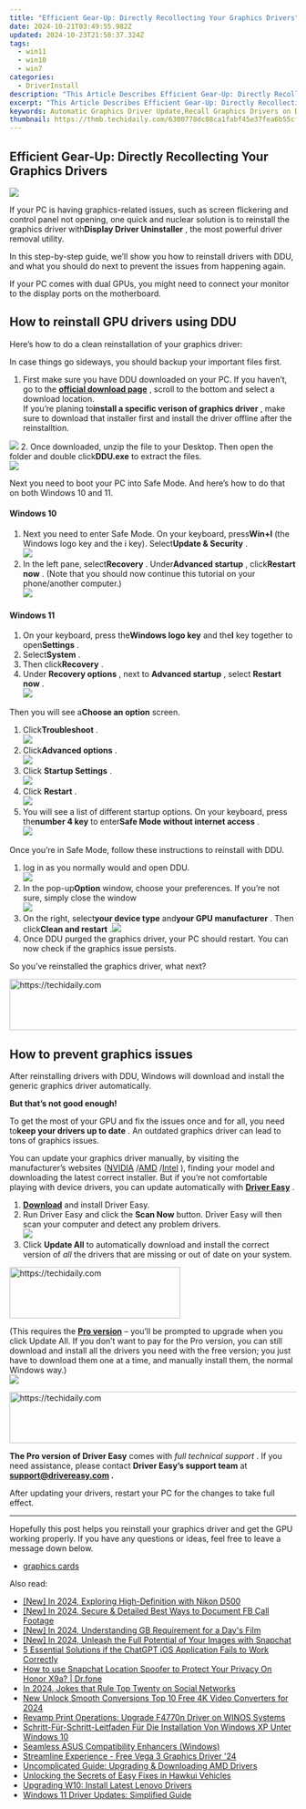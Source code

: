 ```yaml
---
title: "Efficient Gear-Up: Directly Recollecting Your Graphics Drivers"
date: 2024-10-21T03:49:55.982Z
updated: 2024-10-23T21:58:37.324Z
tags:
  - win11
  - win10
  - win7
categories:
  - DriverInstall
description: "This Article Describes Efficient Gear-Up: Directly Recollecting Your Graphics Drivers"
excerpt: "This Article Describes Efficient Gear-Up: Directly Recollecting Your Graphics Drivers"
keywords: Automatic Graphics Driver Update,Recall Graphics Drivers on Demand,Enhanced Performance Through Driver Refresh,Instant Graphics Drivers Reinstallation,Graphics Driver Recall Tool,Streamline Graphics Update Process,Optimize System with Direct Driver Reinstallation
thumbnail: https://thmb.techidaily.com/6300778dc08ca1fabf45e37fea6b55cfeffea9a7ede93b82142ae1fd2f19eff3.jpg
---
```


## Efficient Gear-Up: Directly Recollecting Your Graphics Drivers

![](https://images.drivereasy.com/wp-content/uploads/2021/11/ddu-featured.jpg)

 If your PC is having graphics-related issues, such as screen flickering and control panel not opening, one quick and nuclear solution is to reinstall the graphics driver with**Display Driver Uninstaller** , the most powerful driver removal utility.

 In this step-by-step guide, we’ll show you how to reinstall drivers with DDU, and what you should do next to prevent the issues from happening again.

 If your PC comes with dual GPUs, you might need to connect your monitor to the display ports on the motherboard.

## How to reinstall GPU drivers using DDU

Here’s how to do a clean reinstallation of your graphics driver:

 In case things go sideways, you should backup your important files first.

1. First make sure you have DDU downloaded on your PC. If you haven’t, go to the **[official download page](https://www.guru3d.com/files-details/display-driver-uninstaller-download.html)**  , scroll to the bottom and select a download location.  
 If you’re planing to**install a specific verison of graphics driver** , make sure to download that installer first and install the driver offline after the reinstalltion.  

![](https://images.drivereasy.com/wp-content/uploads/2021/11/ddu-1.jpg)
2. Once downloaded, unzip the file to your Desktop. Then open the folder and double click**DDU.exe** to extract the files.  
![](https://images.drivereasy.com/wp-content/uploads/2021/11/ddu-2.jpg)

 Next you need to boot your PC into Safe Mode. And here’s how to do that on both Windows 10 and 11.

#### Windows 10

1. Next you need to enter Safe Mode. On your keyboard, press**Win+I** (the Windows logo key and the i key). Select**Update & Security** .  
![](https://images.drivereasy.com/wp-content/uploads/2021/08/updates-security.jpg)
2. In the left pane, select**Recovery** . Under**Advanced startup** , click**Restart now** . (Note that you should now continue this tutorial on your phone/another computer.)  
![](https://images.drivereasy.com/wp-content/uploads/2019/11/restart-now-1-1.jpg)

#### Windows 11

1. On your keyboard, press the**Windows logo key** and the**I** key together to open**Settings** .
2. Select**System** .
3. Then click**Recovery** .
4. Under **Recovery options** , next to **Advanced startup** , select **Restart now** .  
![](https://www.drivereasy.com/wp-content/uploads/2021/11/windows-11-advanced-restart-now.jpg)

 Then you will see a**Choose an option** screen.

1. Click**Troubleshoot** .  
![](https://images.drivereasy.com/wp-content/uploads/2019/12/troubleshoot-2.jpg)
2. Click**Advanced options** .  
![](https://images.drivereasy.com/wp-content/uploads/2016/03/troubleshoot-screen.jpg)
3. Click **Startup Settings** .  
![](https://images.drivereasy.com/wp-content/uploads/2018/08/Startup-settings.jpg)
4. Click **Restart** .  
![](https://images.drivereasy.com/wp-content/uploads/2018/08/restart-1.jpg)
5. You will see a list of different startup options. On your keyboard, press the**number 4 key** to enter**Safe Mode without internet access** .  
![](https://images.drivereasy.com/wp-content/uploads/2021/11/safe-mode-startup-settings.jpg)

 Once you’re in Safe Mode, follow these instructions to reinstall with DDU.

1. log in as you normally would and open DDU.  
![](https://images.drivereasy.com/wp-content/uploads/2021/11/ddu-3.jpg)
2. In the pop-up**Option** window, choose your preferences. If you’re not sure, simply close the window  
![](https://images.drivereasy.com/wp-content/uploads/2021/11/ddu-option.jpg)
3. On the right, select**your device type** and**your GPU manufacturer** . Then click**Clean and restart** .![](https://images.drivereasy.com/wp-content/uploads/2021/11/ddu-4.jpg)
4. Once DDU purged the graphics driver, your PC should restart. You can now check if the graphics issue persists.

So you’ve reinstalled the graphics driver, what next?

<!-- affiliate ads begin -->
<a href="https://aligracehair.sjv.io/c/5597632/1997662/19272" target="_top" id="1997662">
  <img src="//a.impactradius-go.com/display-ad/19272-1997662" border="0" alt="https://techidaily.com" width="728" height="90"/>
</a>
<img height="0" width="0" src="https://aligracehair.sjv.io/i/5597632/1997662/19272" style="position:absolute;visibility:hidden;" border="0" />
<!-- affiliate ads end -->

## How to prevent graphics issues

 After reinstalling drivers with DDU, Windows will download and install the generic graphics driver automatically.

**But that’s not good enough!**

 To get the most of your GPU and fix the issues once and for all, you need to**keep your drivers up to date** . An outdated graphics driver can lead to tons of graphics issues.

 You can update your graphics driver manually, by visiting the manufacturer’s websites ([NVIDIA](https://tools.techidaily.com/drivereasy/download/) /[AMD](https://www.amd.com/en/support) /[Intel](https://www.intel.com/content/www/us/en/support/products/80939/graphics.html) ), finding your model and downloading the latest correct installer. But if you’re not comfortable playing with device drivers, you can update automatically with **[Driver Easy](https://tools.techidaily.com/drivereasy/download/)**  .

1. **[Download](https://tools.techidaily.com/drivereasy/download/)**  and install Driver Easy.
2. Run Driver Easy and click the **Scan Now** button. Driver Easy will then scan your computer and detect any problem drivers.  
![](https://images.drivereasy.com/wp-content/uploads/2021/09/scan-now.jpg)
3. Click **Update All** to automatically download and install the correct version of _all_ the drivers that are missing or out of date on your system.  

<!-- affiliate ads begin -->
<a href="https://aligracehair.sjv.io/c/5597632/2012415/19272" target="_top" id="2012415">
  <img src="//a.impactradius-go.com/display-ad/19272-2012415" border="0" alt="https://techidaily.com" width="300" height="90"/>
</a>
<img height="0" width="0" src="https://aligracehair.sjv.io/i/5597632/2012415/19272" style="position:absolute;visibility:hidden;" border="0" />
<!-- affiliate ads end -->

 (This requires the **[Pro version](https://tools.techidaily.com/drivereasy/download/)**  – you’ll be prompted to upgrade when you click Update All. If you don’t want to pay for the Pro version, you can still download and install all the drivers you need with the free version; you just have to download them one at a time, and manually install them, the normal Windows way.)  
![](https://images.drivereasy.com/wp-content/uploads/2021/04/de-2060-super-update.jpg)

<!-- affiliate ads begin -->
<a href="https://electronicx.pxf.io/c/5597632/1167086/14483" target="_top" id="1167086">
  <img src="//a.impactradius-go.com/display-ad/14483-1167086" border="0" alt="https://techidaily.com" width="728" height="90"/>
</a>
<img height="0" width="0" src="https://electronicx.pxf.io/i/5597632/1167086/14483" style="position:absolute;visibility:hidden;" border="0" />
<!-- affiliate ads end -->

**The Pro version of Driver Easy** comes with _full technical support_ . If you need assistance, please contact **Driver Easy’s support team** at **[support@drivereasy.com](mailto:support@drivereasy.com) .**

 After updating your drivers, restart your PC for the changes to take full effect.

---

 Hopefully this post helps you reinstall your graphics driver and get the GPU working properly. If you have any questions or ideas, feel free to leave a message down below.

* [graphics cards](https://tools.techidaily.com/drivereasy/download/)

<ins class="adsbygoogle"
     style="display:block"
     data-ad-format="autorelaxed"
     data-ad-client="ca-pub-7571918770474297"
     data-ad-slot="1223367746"></ins>

<ins class="adsbygoogle"
     style="display:block"
     data-ad-client="ca-pub-7571918770474297"
     data-ad-slot="8358498916"
     data-ad-format="auto"
     data-full-width-responsive="true"></ins>

<span class="atpl-alsoreadstyle">Also read:</span>
<div><ul>
<li><a href="https://fox-info.techidaily.com/new-in-2024-exploring-high-definition-with-nikon-d500/"><u>[New] In 2024, Exploring High-Definition with Nikon D500</u></a></li>
<li><a href="https://facebook-videos.techidaily.com/new-in-2024-secure-and-detailed-best-ways-to-document-fb-call-footage/"><u>[New] In 2024, Secure & Detailed Best Ways to Document FB Call Footage</u></a></li>
<li><a href="https://article-knowledge.techidaily.com/new-in-2024-understanding-gb-requirement-for-a-days-film/"><u>[New] In 2024, Understanding GB Requirement for a Day's Film</u></a></li>
<li><a href="https://snapchat-videos.techidaily.com/new-in-2024-unleash-the-full-potential-of-your-images-with-snapchat/"><u>[New] In 2024, Unleash the Full Potential of Your Images with Snapchat</u></a></li>
<li><a href="https://fox-that.techidaily.com/5-essential-solutions-if-the-chatgpt-ios-application-fails-to-work-correctly/"><u>5 Essential Solutions if the ChatGPT iOS Application Fails to Work Correctly</u></a></li>
<li><a href="https://change-location.techidaily.com/how-to-use-snapchat-location-spoofer-to-protect-your-privacy-on-honor-x9a-drfone-by-drfone-virtual-android/"><u>How to use Snapchat Location Spoofer to Protect Your Privacy On Honor X9a? | Dr.fone</u></a></li>
<li><a href="https://twitter-videos.techidaily.com/in-2024-jokes-that-rule-top-twenty-on-social-networks/"><u>In 2024, Jokes that Rule Top Twenty on Social Networks</u></a></li>
<li><a href="https://video-creation-software.techidaily.com/new-unlock-smooth-conversions-top-10-free-4k-video-converters-for-2024/"><u>New Unlock Smooth Conversions Top 10 Free 4K Video Converters for 2024</u></a></li>
<li><a href="https://driver-install.techidaily.com/revamp-print-operations-upgrade-f4770n-driver-on-winos-systems/"><u>Revamp Print Operations: Upgrade F4770n Driver on WINOS Systems</u></a></li>
<li><a href="https://win-popular.techidaily.com/schritt-fur-schritt-leitfaden-fur-die-installation-von-windows-xp-unter-windows-10/"><u>Schritt-Für-Schritt-Leitfaden Für Die Installation Von Windows XP Unter Windows 10</u></a></li>
<li><a href="https://driver-install.techidaily.com/seamless-asus-compatibility-enhancers-windows/"><u>Seamless ASUS Compatibility Enhancers (Windows)</u></a></li>
<li><a href="https://driver-install.techidaily.com/streamline-experience-free-vega-3-graphics-driver-24/"><u>Streamline Experience - Free Vega 3 Graphics Driver '24</u></a></li>
<li><a href="https://driver-install.techidaily.com/uncomplicated-guide-upgrading-and-downloading-amd-drivers/"><u>Uncomplicated Guide: Upgrading & Downloading AMD Drivers</u></a></li>
<li><a href="https://driver-install.techidaily.com/unlocking-the-secrets-of-easy-fixes-in-hawkui-vehicles/"><u>Unlocking the Secrets of Easy Fixes in Hawkui Vehicles</u></a></li>
<li><a href="https://driver-install.techidaily.com/upgrading-w10-install-latest-lenovo-drivers/"><u>Upgrading W10: Install Latest Lenovo Drivers</u></a></li>
<li><a href="https://driver-install.techidaily.com/windows-11-driver-updates-simplified-guide/"><u>Windows 11 Driver Updates: Simplified Guide</u></a></li>
</ul></div>

